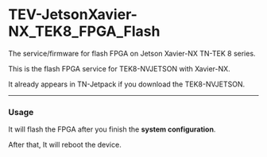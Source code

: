 # TEV-JetsonXavier-NX_TEK8_FPGA_Flash
The service/firmware for flash FPGA on Jetson Xavier-NX TN-TEK 8 series.

This is the flash FPGA service for TEK8-NVJETSON with Xavier-NX.

It already appears in TN-Jetpack if you download the TEK8-NVJETSON.

---
### Usage
It will flash the FPGA after you finish the **system configuration**.

After that, It will reboot the device.
